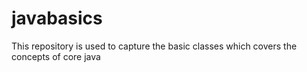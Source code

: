# javabasics
This repository is used to capture the basic classes which covers the concepts of core java
